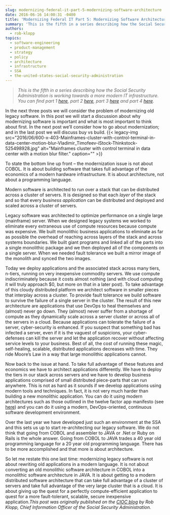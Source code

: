 ```yaml
---
slug: modernizing-federal-it-part-5-modernizing-software-architecture
date: 2016-06-16 14:00:31 -0400
title: 'Modernizing Federal IT Part 5: Modernizing Software Architecture'
summary: 'This is the fifth in a series describing how the Social Security Administration is working towards a more modern IT infrastructure. You can find part 1 here, part 2 here, part 3 here and part 4 here. In the next three posts we will consider the problem of modernizing old legacy software. In this post we will start a'
authors:
  - rob-klopp
topics:
  - software-engineering
  - product-management
  - strategy
  - policy
  - architecture
  - infrastructure
  - SSA
  - the-united-states-social-security-administration
---
```


> _This is the fifth in a series describing how the Social Security Administration is working towards a more modern IT infrastructure. You can find part 1 [here](https://cio.gov/modernizing-federal-it-part-1-catching-up-and-jumping-ahead/), part 2 [here](https://cio.gov/modernizing-federal-it-part-2-the-gravity-of-ip/), part 3 [here](https://cio.gov/modernizing-federal-it-part-3-teasing-apart-the-problem/) and part 4 [here](https://cio.gov/modernizing-federal-it-part-4-building-a-modern-data-foundation/)._

In the next three posts we will consider the problem of modernizing old legacy software. In this post we will start a discussion about why modernizing software is important and what is most important to think about first. In the next post we’ll consider how to go about modernization; and in the last post we will discuss buy vs build. {{< legacy-img src="2016/06/600-x-403-Mainframes-cluster-with-control-terminal-in-data-center-motion-blur-Vladimir_Timofeev-iStock-Thinkstock-525498928.jpg" alt="Mainframes cluster with control terminal in data center with a motion blur filter." caption="" >}}

To state the bottom line up front – the modernization issue is not about COBOL. It is about building software that takes full advantage of the economics of a modern hardware infrastructure. It is about architecture, not about a programming language.

Modern software is architected to run over a stack that can be distributed across a cluster of servers. It is designed so that each _layer_ of the stack and so that every _business application_ can be distributed and deployed and scaled across a cluster of servers.

Legacy software was architected to optimize performance on a single large (mainframe) server. When we designed legacy systems we worked to eliminate every extraneous use of compute resources because compute was expensive. We built monolithic business applications to eliminate as far as possible the overhead of reaching across layers of the stack and across systems boundaries. We built giant programs and linked all of the parts into a single monolithic package and we then deployed all of the components on a single server. When we needed fault tolerance we built a mirror image of the monolith and synced the two images.

Today we deploy applications and the associated stack across many tiers, n-tiers, running on very inexpensive commodity servers. We use compute indiscriminately because it costs almost nothing (and with cloud computing it will truly approach $0, but more on that in a later post). To take advantage of this cloudy distributed platform we architect software in smaller pieces that interplay across a cluster. To provide fault tolerance we build software to survive the failure of a single server in the cluster. The result of this new architecture are applications that use DevOps to heal themselves and (almost) never go down. They (almost) never suffer from a shortage of compute as they dynamically scale across a server cluster or across all of the servers in a cloud. Because applications can tolerate the failure of a server, cyber-security is enhanced. If you suspect that something bad has infected a server, even if it is the vaguest of suspicions, your cyber-defenses can kill the server and let the application recover without affecting service levels to your business. Best of all, the cost of running these magic, self-healing, scalable, distributed applications decreases with time. They ride Moore’s Law in a way that large monolithic applications cannot.

Now back to the issue at hand. To take full advantage of these features and economics we have to architect applications differently. We have to deploy the tiers in our stack across servers and we have to develop business applications comprised of small distributed piece-parts that can run anywhere. This is not as hard as it sounds if we develop applications using modern tools and techniques. In fact, it is not very much harder than building a new monolithic application. You can do it using modern architectures such as those outlined in the twelve factor app manifesto (see [here](http://12factor.net/)) and you can do it using a modern, DevOps-oriented, continuous software development environment.

Over the last year we have developed just such an environment at the SSA and this sets us up to start re-architecting our legacy software. We do not think that going from COBOL and assembler to JAVA or .Net or Ruby on Rails is the whole answer. Going from COBOL to JAVA trades a 40 year old programming language for a 20 year old programming language. There has to be more accomplished and that more is about architecture.

So let me restate this one last time: modernizing legacy software is not about rewriting old applications in a modern language. It is not about converting an old monolithic software architecture in COBOL into a monolithic software architecture in JAVA. It is about getting to a modern distributed software architecture that can take full advantage of a cluster of servers and take full advantage of the very large cluster that is a cloud. It is about giving up the quest for a perfectly compute-efficient application to quest for a more fault-tolerant, scalable, secure inexpensive application._This post was originally published on the [CIOC blog](https://cio.gov/cioc-blog/) by Rob Klopp, Chief Information Officer of the Social Security Administration._
